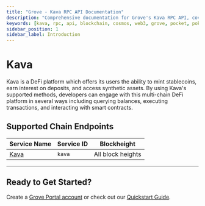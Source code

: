 ```yaml
---
title: "Grove - Kava RPC API Documentation"
description: "Comprehensive documentation for Grove's Kava RPC API, covering endpoint details and integration strategies for blockchain developers."
keywords: [kava, rpc, api, blockchain, cosmos, web3, grove, pocket, pokt]
sidebar_position: 1
sidebar_label: Introduction
---
```


# Kava

Kava is a DeFi platform which offers its users the ability to mint stablecoins, earn interest on deposits, and access synthetic assets. By using Kava's supported methods, developers can engage with this multi-chain DeFi platform in several ways including querying balances, executing transactions, and interacting with smart contracts.

## Supported Chain Endpoints

| Service Name                             | Service ID        | Blockheight         |
| -------------------------- | --------------------- | ----------------- |
| [Kava](./endpoints/kava)   | `kava` | All block heights |

---

## Ready to Get Started?

Create a [Grove Portal account](https://portal.grove.city) or check out our [Quickstart Guide](/guides/getting-started/quickstart).
